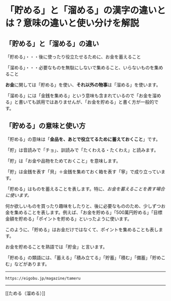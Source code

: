 # 「貯める」と「溜める」の漢字の違いとは？意味の違いと使い分けを解説

## 「貯める」と「溜める」の違い

「貯める」・・・後に使ったり役立たせるために、お金を蓄えること 

「溜める」・・・必要なものを無駄にしないで集めること、いらないものを集めること

**お金**に関しては「貯める」を使い、**それ以外の物事**は「溜める」を使います。 

「溜める」には「金銭を集める」という意味も含まれているので「お金を溜める」と書いても誤用ではありませんが、「お金を貯める」と書く方が一般的です。


## 「貯める」の意味と使い方

「貯める」の意味は「**金品を、あとで役立てるために蓄えておくこと**」です。 

「貯」は音読みで「チョ」、訓読みで「たくわえる・たくわえ」と読みます。

「貯」は「お金や品物をためておくこと」を意味します。 

「貯」は金銭を表す「貝」＋金銭を集めておく箱を表す「寧」で成り立っています。 

「貯める」はものを蓄えることを表します。特に、*お金を蓄えることを表す場合に使います。* 

何か欲しいものを買ったり趣味をしたりと、後に必要なもののため、少しずつお金を集めることを表します。例えば、「お金を貯める」「500萬円貯める」「目標金額を貯める」「ポイントを貯める」といったように使います。

このように、「貯める」はお金だけではなくて、ポイントを集めることも表します。

お金を貯めることを熟語では「貯金」と言います。

「貯める」の類語には、「蓄える」「積み立てる」「貯蓄」「積む」「備蓄」「貯めこむ」などがあります。

---
`https://eigobu.jp/magazine/tameru`

---
[[ためる（溜める）]]